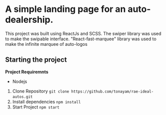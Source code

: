 # A simple landing page for an auto-dealership.

This project was built using ReactJs and SCSS. The swiper library was used to make the swipable interface. "React-fast-marquee" library was used to make the infinite marquee of auto-logos

## Starting the project

**Project Requiremnts**

- Nodejs

1. Clone Repository
   `git clone https://github.com/tonayam/rae-ideal-autos.git`
   &nbsp;
2. Install dependencies
   `npm install`
   &nbsp;
3. Start Project
   `npm start`
